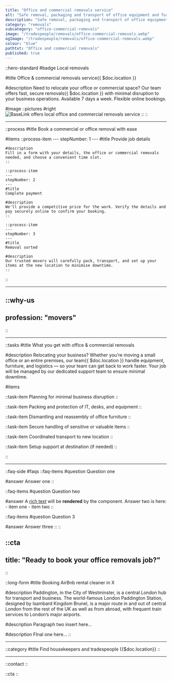 ```yaml
---
title: "Office and commercial removals service"
alt: "Safe removal, packaging and transport of office equipment and furniture"
description: "Safe removal, packaging and transport of office equipment and furniture"
category: "removals"
subcategory: "office-commercial-removals"
image: "/tradespeople/removals/office-commercial-removals.webp"
ogImage: "/tradespeople/removals/office-commercial-removals.webp"
colour: "blue"
pathtxt: "Office and commercial removals"
published: true
---
```


::hero-standard
#badge
Local removals

#title
Office & commercial removals service{{ $doc.location }}

#description
Need to relocate your office or commercial space? Our team offers fast, secure removals{{ $doc.location }} with minimal disruption to your business operations. Available 7 days a week. Flexible online bookings.

#image
    ::pictures
    #right
    ![BaseLink offers local office and commercial removals service](/tradespeople/removals/office-commercial-removals.webp)
    ::
::

---

::process
#title
Book a commercial or office removal with ease

#items
    ::process-item
    ---
    stepNumber: 1
    ---
    #title
    Provide job details

    #description
    Fill in a form with your details, the office or commercial removals needed, and choose a convenient time slot.
    ::
    
    ::process-item
    ---
    stepNumber: 2
    ---
    #title
    Complete payment

    #description
    We'll provide a competitive price for the work. Verify the details and pay securely online to confirm your booking.
    ::

    ::process-item
    ---
    stepNumber: 3
    ---
    #title
    Removal sorted

    #description
    Our trusted movers will carefully pack, transport, and set up your items at the new location to minimise downtime.
    ::
::

---

::why-us
---
profession: "movers"
---
::

---

::tasks
#title
What you get with office & commercial removals

#description
Relocating your business? Whether you're moving a small office or an entire premises, our team{{ $doc.location }} handle equipment, furniture, and logistics — so your team can get back to work faster. Your job will be managed by our dedicated support team to ensure minimal downtime.

#items

  ::task-item
  Planning for minimal business disruption
  ::

  ::task-item
  Packing and protection of IT, desks, and equipment
  ::

  ::task-item
  Dismantling and reassembly of office furniture
  ::

  ::task-item
  Secure handling of sensitive or valuable items
  ::

  ::task-item
  Coordinated transport to new location
  ::

  ::task-item
  Setup support at destination (if needed)
  ::

::

---

::faq-side
#faqs
  ::faq-items
  #question
  Question one

  #answer
  Answer one
  ::

  ::faq-items
  #question
  Question two

  #answer
  A [rich text](/services/commercial-cleaning) will be **rendered** by the component.
  Answer two is here:
    - item one
    - item two
  ::

  ::faq-items
  #question
  Question 3

  #answer
  Answer three
  ::
::

::cta
---
title: "Ready to book your office removals job?"
---
::

::long-form
#title
Booking AirBnb rental cleaner in X

#description
Paddington, in the City of Westminster, is a central London hub for transport and business. The world-famous London Paddington Station, designed by Isambard Kingdom Brunel, is a major route in and out of central London from the rest of the UK as well as from abroad, with frequent train services to London’s major airports.

#description
Paragraph two insert here...

#description
FInal one here...
::

---

::category
#title
Find housekeepers and tradespeople {{$doc.location}}
::

---

::contact
::

::cta
::